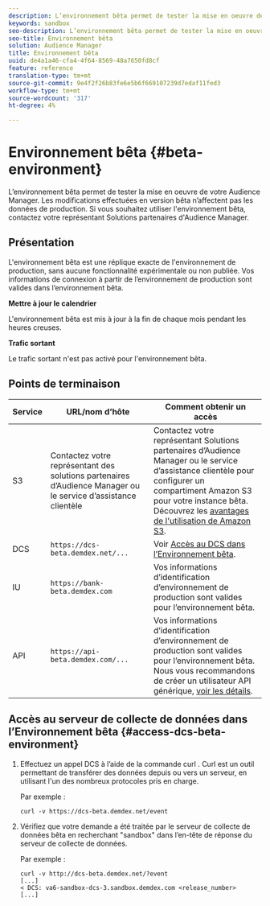 ```yaml
---
description: L’environnement bêta permet de tester la mise en oeuvre de votre Audience Manager. Les modifications effectuées en version bêta n’affectent pas les données de production. Si vous souhaitez utiliser l'environnement bêta, contactez votre représentant Solutions partenaires d'Audience Manager.
keywords: sandbox
seo-description: L’environnement bêta permet de tester la mise en oeuvre de votre Audience Manager. Les modifications effectuées en version bêta n’affectent pas les données de production. Si vous souhaitez utiliser l'environnement bêta, contactez votre représentant Solutions partenaires d'Audience Manager.
seo-title: Environnement bêta
solution: Audience Manager
title: Environnement bêta
uuid: de4a1a46-cfa4-4f64-8569-48a7650fd8cf
feature: reference
translation-type: tm+mt
source-git-commit: 9e4f2f26b83fe6e5b6f669107239d7edaf11fed3
workflow-type: tm+mt
source-wordcount: '317'
ht-degree: 4%

---
```



# Environnement bêta {#beta-environment}

L’environnement bêta permet de tester la mise en oeuvre de votre Audience Manager. Les modifications effectuées en version bêta n’affectent pas les données de production. Si vous souhaitez utiliser l&#39;environnement bêta, contactez votre représentant Solutions partenaires d&#39;Audience Manager.

## Présentation

L&#39;environnement bêta est une réplique exacte de l&#39;environnement de production, sans aucune fonctionnalité expérimentale ou non publiée. Vos informations de connexion à partir de l’environnement de production sont valides dans l’environnement bêta.

**Mettre à jour le calendrier**

L&#39;environnement bêta est mis à jour à la fin de chaque mois pendant les heures creuses.

**Trafic sortant**

Le trafic sortant n&#39;est pas activé pour l&#39;environnement bêta.

<!-- 

Added re: AAM-30826.

 -->

## Points de terminaison



| Service | URL/nom d’hôte | Comment obtenir un accès |
|--- |--- | --- |
| S3 | Contactez votre représentant des solutions partenaires d’Audience Manager ou le service d’assistance clientèle | Contactez votre représentant Solutions partenaires d’Audience Manager ou le service d’assistance clientèle pour configurer un compartiment Amazon S3 pour votre instance bêta. Découvrez les [avantages de l&#39;utilisation de Amazon S3](../reference/amazon-s3.md). |
| DCS | `https://dcs-beta.demdex.net/...` | Voir [Accès au DCS dans l’Environnement bêta](../reference/beta-environment.md#access-dcs-beta-environment). |
| IU | `https://bank-beta.demdex.com` | Vos informations d’identification d’environnement de production sont valides pour l’environnement bêta. |
| API | `https://api-beta.demdex.com/...` | Vos informations d’identification d’environnement de production sont valides pour l’environnement bêta. Nous vous recommandons de créer un utilisateur API générique, [voir les détails](../api/rest-api-main/aam-api-getting-started.md#requirements). |

## Accès au serveur de collecte de données dans l’Environnement bêta {#access-dcs-beta-environment}

1. Effectuez un appel DCS à l’aide de la commande curl [](https://curl.haxx.se/docs/manpage.html). Curl est un outil permettant de transférer des données depuis ou vers un serveur, en utilisant l&#39;un des nombreux protocoles pris en charge.

   Par exemple :

   `curl -v https://dcs-beta.demdex.net/event`

1. Vérifiez que votre demande a été traitée par le serveur de collecte de données bêta en recherchant &quot;sandbox&quot; dans l’en-tête de réponse du serveur de collecte de données.

   Par exemple :

   ```
   curl -v http://dcs-beta.demdex.net/?event
   [...]
   < DCS: va6-sandbox-dcs-3.sandbox.demdex.com <release_number>
   [...]
   ```

<!--

1. Determine the load balancer's endpoint IP addresses.

   Run the `dig`  [command](https://en.wikipedia.org/wiki/Dig_(command)) to determine the IP address of the nearest load balancer. The `dig` command queries the Domain Name System and returns the name and IP addresses of the [!DNL Audience Manager] [!UICONTROL Data Collection Servers (DCS)].

   ```
   dig dcs-beta.demdex.net
   ...
   dcs-sandbox-1754093861.us-east-1.elb.amazonaws.com. 60 IN A 52.87.15.51
   dcs-sandbox-1754093861.us-east-1.elb.amazonaws.com. 60 IN A 50.16.150.8
   dcs-sandbox-1754093861.us-east-1.elb.amazonaws.com. 60 IN A 52.2.228.100
   ```

2. Using one of the addresses in the above table, add a static DNS entry in the [!DNL /etc/hosts] file.

   On Windows, modify [!DNL c:\WINDOWS\system32\drivers\etc\hosts].

   For example:

   [!DNL 52.87.15.51 *`samplepartner`*.demdex.net]

   >[!NOTE]
   >
   >The addresses change occasionally, so you must keep your [!DNL /etc/hosts] file up to date.

   Additionally, if you need to set up ID synchronization, you must add a similar entry for [!DNL dpm.demdex.net.]

   [!DNL 52.87.15.51 dpm.demdex.net]. 

3. Make a DCS call, using the `curl` [command](https://curl.haxx.se/docs/manpage.html). Curl is a tool to transfer data from or to a server, using one of many supported protocols.

   For example:

   [!DNL https://<domain>/event?product=camera] 

4. Verify that your request was served by the beta DCS by looking for "sandbox" in the DCS response header.

   For example:

   ```
   curl -v https://dcs-beta.demdex.net/?event
   [...]
   < DCS: va6-sandbox-dcs-3.sandbox.demdex.com <release_number>
   [...]
   ```

   -->